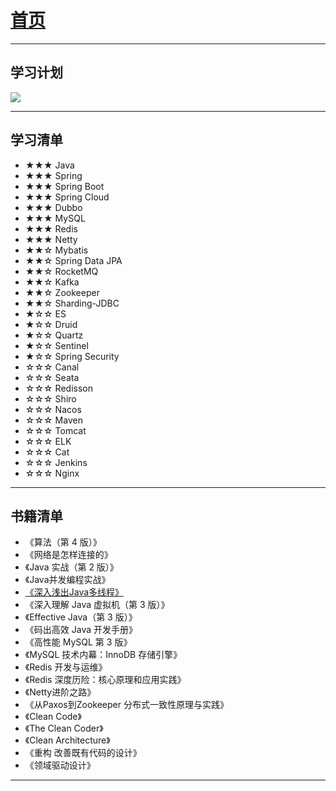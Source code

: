 # [首页](index)

***

## 学习计划

![](/blog/pic/学习计划.png)

***

## 学习清单

- ★★★ Java
- ★★★ Spring
- ★★★ Spring Boot
- ★★★ Spring Cloud
- ★★★ Dubbo
- ★★★ MySQL
- ★★★ Redis
- ★★★ Netty
- ★★☆ Mybatis
- ★★☆ Spring Data JPA
- ★★☆ RocketMQ
- ★★☆ Kafka
- ★★☆ Zookeeper
- ★★☆ Sharding-JDBC
- ★☆☆ ES
- ★☆☆ Druid
- ★☆☆ Quartz
- ★☆☆ Sentinel
- ★☆☆ Spring Security
- ☆☆☆ Canal
- ☆☆☆ Seata
- ☆☆☆ Redisson
- ☆☆☆ Shiro
- ☆☆☆ Nacos
- ☆☆☆ Maven
- ☆☆☆ Tomcat
- ☆☆☆ ELK
- ☆☆☆ Cat
- ☆☆☆ Jenkins
- ☆☆☆ Nginx

***

## 书籍清单

- 《算法（第 4 版）》
- 《网络是怎样连接的》
- 《Java 实战（第 2 版）》
- 《Java并发编程实战》
- [《深入浅出Java多线程》](http://concurrent.redspider.group/)
- 《深入理解 Java 虚拟机（第 3 版）》
- 《Effective Java（第 3 版）》
- 《码出高效 Java 开发手册》
- 《高性能 MySQL 第 3 版》
- 《MySQL 技术内幕：InnoDB 存储引擎》
- 《Redis 开发与运维》
- 《Redis 深度历险：核心原理和应用实践》
- 《Netty进阶之路》
- 《从Paxos到Zookeeper 分布式一致性原理与实践》
- 《Clean Code》
- 《The Clean Coder》
- 《Clean Architecture》
- 《重构 改善既有代码的设计》
- 《领域驱动设计》

***